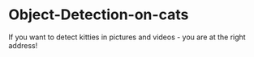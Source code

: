 # Object-Detection-on-cats
If you want to detect kitties in pictures and videos - you are at the right address!
